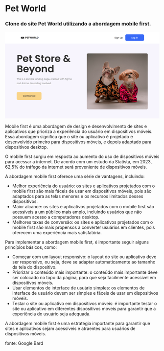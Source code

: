 # Pet World

### Clone do site Pet World utilizando a abordagem mobile first.

![Homepage](assets/images/screenshot-homepage.png)

Mobile first é uma abordagem de design e desenvolvimento de sites e aplicativos que prioriza a experiência do usuário em dispositivos móveis. Essa abordagem significa que o site ou aplicativo é projetado e desenvolvido primeiro para dispositivos móveis, e depois adaptado para dispositivos desktop.

O mobile first surgiu em resposta ao aumento do uso de dispositivos móveis para acessar a internet. De acordo com um estudo da Statista, em 2023, 62,5% do tráfego da internet será proveniente de dispositivos móveis.

A abordagem mobile first oferece uma série de vantagens, incluindo:

* Melhor experiência do usuário: os sites e aplicativos projetados com o mobile first são mais fáceis de usar em dispositivos móveis, pois são adaptados para as telas menores e os recursos limitados desses dispositivos.
* Maior alcance: os sites e aplicativos projetados com o mobile first são acessíveis a um público mais amplo, incluindo usuários que não possuem acesso a computadores desktop.
* Melhores taxas de conversão: os sites e aplicativos projetados com o mobile first são mais propensos a converter usuários em clientes, pois oferecem uma experiência mais satisfatória.

Para implementar a abordagem mobile first, é importante seguir alguns princípios básicos, como:

* Começar com um layout responsivo: o layout do site ou aplicativo deve ser responsivo, ou seja, deve se adaptar automaticamente ao tamanho da tela do dispositivo.
* Priorizar o conteúdo mais importante: o conteúdo mais importante deve ser colocado no topo da página, para que seja facilmente acessível em dispositivos móveis.
* Usar elementos de interface de usuário simples: os elementos de interface de usuário devem ser simples e fáceis de usar em dispositivos móveis.
* Testar o site ou aplicativo em dispositivos móveis: é importante testar o site ou aplicativo em diferentes dispositivos móveis para garantir que a experiência do usuário seja adequada.

A abordagem mobile first é uma estratégia importante para garantir que sites e aplicativos sejam acessíveis e atraentes para usuários de dispositivos móveis.

fonte: Google Bard